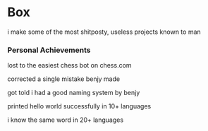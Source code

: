 # Box

i make some of the most shitposty, useless projects known to man 

### Personal Achievements 
lost to the easiest chess bot on chess.com 

corrected a single mistake benjy made 

got told i had a good naming system by benjy

printed hello world successfully in 10+ languages 

i know the same word in 20+ languages
